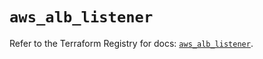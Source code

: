 # `aws_alb_listener`

Refer to the Terraform Registry for docs: [`aws_alb_listener`](https://registry.terraform.io/providers/hashicorp/aws/6.11.0/docs/resources/alb_listener).
